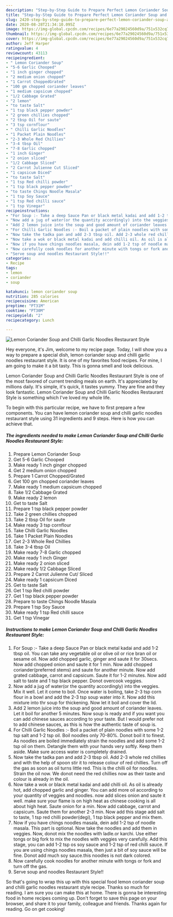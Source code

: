 ```yaml
---
description: "Step-by-Step Guide to Prepare Perfect Lemon Coriander Soup and Chilli Garlic Noodles Restaurant Style"
title: "Step-by-Step Guide to Prepare Perfect Lemon Coriander Soup and Chilli Garlic Noodles Restaurant Style"
slug: 2420-step-by-step-guide-to-prepare-perfect-lemon-coriander-soup-and-chilli-garlic-noodles-restaurant-style
date: 2020-08-28T21:34:10.095Z
image: https://img-global.cpcdn.com/recipes/6e77a29024560d9a/751x532cq70/lemon-coriander-soup-and-chilli-garlic-noodles-restaurant-style-recipe-main-photo.jpg
thumbnail: https://img-global.cpcdn.com/recipes/6e77a29024560d9a/751x532cq70/lemon-coriander-soup-and-chilli-garlic-noodles-restaurant-style-recipe-main-photo.jpg
cover: https://img-global.cpcdn.com/recipes/6e77a29024560d9a/751x532cq70/lemon-coriander-soup-and-chilli-garlic-noodles-restaurant-style-recipe-main-photo.jpg
author: Jeff Harper
ratingvalue: 4
reviewcount: 43113
recipeingredient:
- " Lemon Coriander Soup"
- "5-6 Garlic Chooped"
- "1 inch ginger chopped"
- "2 medium onion chopped"
- "1 Carrot ChoppedGrated"
- "100 gm chopped coriander leaves"
- "1 medium capsicum chopped"
- "1/2 Cabbage Grated"
- "2 lemon"
- "to taste Salt"
- "1 tsp black pepper powder"
- "2 green chillies chopped"
- "2 tbsp Oil for saute"
- "3 tsp cornflour"
- " Chilli Garlic Noodles"
- "1 Packet Plain Noodles"
- "2-3 Whole Red Chillies"
- "3-4 tbsp Oil"
- "7-8 Garlic chopped"
- "1 inch Ginger"
- "2 onion sliced"
- "1/2 Cabbage Sliced"
- "2 Carrot Julienne Cut Sliced"
- "1 capsicum Diced"
- "to taste Salt"
- "1 tsp Red chilli powder"
- "1 tsp black pepper powder"
- "to taste Chings Noodle Masala"
- "1 tsp Soy Sauce"
- "1 tsp Red chilli sauce"
- "1 tsp Vinegar"
recipeinstructions:
- "For Soup :- Take a deep Sauce Pan or black metal kadai and add 1-2 tbsp oil. You can take any vegetable oil or olive oil or rice bran oil or sesame oil. Now add chopped garlic, ginger and saute it for 30secs. Now add chopped onion and saute it for 1 min. Now add chopped coriander(preferred stems) and saute for another minute. Now add grated cabbage, carrot and capsicum. Saute it for 1-2 minutes. Now add salt to taste and 1 tsp black pepper. Donot overcook veggies."
- "Now add a jug of water(or the quantity accordingly) into the veggies. Mix it well. Let it come to boil. Once water is boiling, take 2-3 tsp corn flour in a bowl and add the 2-3 tsp soup water into it. Now add this mixture into thr soup for thickening. Now let it boil and cover the lid."
- "Add 2 lemon juice into the soup and good amount of coriander leaves. Let it boil for another 5 minutes. Now soup is ready and if you want you can add chinese sauces according to your taste. But I would prefer not to add chinese sauces, as this is how the authentic taste of soup is."
- "For Chilli Garlic Noodles :- Boil a packet of plain noodles with some 1-2 tsp salt and 1-2 tsp oil. Boil noodles only 70-80%. Donot boil it to finest. As noodles are boiled immediately strain the noodles and add some 1-2 tsp oil on them. Detangle them with your hands very softly. Keep them aside. Make sure access water is completely drained."
- "Now take the tadka pan and add 2-3 tbsp oil. Add 2-3 whole red chillies and with the help of spoon stir it to release colour of red chillies. Turn off the gas as soon as oil turns little red. This is the chilli oil for noodles. Strain the oil now. We donot need the red chillies now as their taste and colour is already in the oil."
- "Now take a wok or black metal kadai and add chilli oil. As oil is already hot, add chopped garlic and ginger. You can add more oil according to your quantity of veggies and noodles. now add slices onion and saute it well. make sure your flame is on high heat as chinese cooking is all about high heat. Saute onion for a min. Now add cabbage, carrot and capsicum. Saute them for another 2-3 min. Now add this stage add salt to taste, 1 tsp red chilli powder(degi), 1 tsp black pepper and mix them."
- "Now if you have chings noodles masala, dein add 1-2 tsp of noodle masala. This part is optional. Now take the noodles and add them in veggies. Now, donot mix the noodles with ladle.or karchi. Use either tongs or big fork to mix the noodles with veggies very carefully. Add this stage, you can add 1-2 tsp os soy sauce and 1-2 tsp of red chilli sauce. If you are using chings noodles masala, then just a bit of soy sauce will be fine. Donot add much soy sauce.this noodles is not dark colored."
- "Now carefully cook noodles for another minute with tongs or fork and turn off the gas."
- "Serve soup and noodles Restaurant Style!!"
categories:
- Recipe
tags:
- lemon
- coriander
- soup

katakunci: lemon coriander soup 
nutrition: 285 calories
recipecuisine: American
preptime: "PT31M"
cooktime: "PT30M"
recipeyield: "2"
recipecategory: Lunch

---
```



![Lemon Coriander Soup and Chilli Garlic Noodles Restaurant Style](https://img-global.cpcdn.com/recipes/6e77a29024560d9a/751x532cq70/lemon-coriander-soup-and-chilli-garlic-noodles-restaurant-style-recipe-main-photo.jpg)

Hey everyone, it's Jim, welcome to my recipe page. Today, I will show you a way to prepare a special dish, lemon coriander soup and chilli garlic noodles restaurant style. It is one of my favorites food recipes. For mine, I am going to make it a bit tasty. This is gonna smell and look delicious.

Lemon Coriander Soup and Chilli Garlic Noodles Restaurant Style is one of the most favored of current trending meals on earth. It's appreciated by millions daily. It's simple, it's quick, it tastes yummy. They are fine and they look fantastic. Lemon Coriander Soup and Chilli Garlic Noodles Restaurant Style is something which I've loved my whole life.




To begin with this particular recipe, we have to first prepare a few components. You can have lemon coriander soup and chilli garlic noodles restaurant style using 31 ingredients and 9 steps. Here is how you can achieve that.

<!--inarticleads1-->

##### The ingredients needed to make Lemon Coriander Soup and Chilli Garlic Noodles Restaurant Style:

1. Prepare  Lemon Coriander Soup
1. Get 5-6 Garlic Chooped
1. Make ready 1 inch ginger chopped
1. Get 2 medium onion chopped
1. Prepare 1 Carrot Chopped/Grated
1. Get 100 gm chopped coriander leaves
1. Make ready 1 medium capsicum chopped
1. Take 1/2 Cabbage Grated
1. Make ready 2 lemon
1. Get to taste Salt
1. Prepare 1 tsp black pepper powder
1. Take 2 green chillies chopped
1. Take 2 tbsp Oil for saute
1. Make ready 3 tsp cornflour
1. Take  Chilli Garlic Noodles
1. Take 1 Packet Plain Noodles
1. Get 2-3 Whole Red Chillies
1. Take 3-4 tbsp Oil
1. Make ready 7-8 Garlic chopped
1. Make ready 1 inch Ginger
1. Make ready 2 onion sliced
1. Make ready 1/2 Cabbage Sliced
1. Prepare 2 Carrot Julienne Cut/ Sliced
1. Make ready 1 capsicum Diced
1. Get to taste Salt
1. Get 1 tsp Red chilli powder
1. Get 1 tsp black pepper powder
1. Prepare to taste Chings Noodle Masala
1. Prepare 1 tsp Soy Sauce
1. Make ready 1 tsp Red chilli sauce
1. Get 1 tsp Vinegar




<!--inarticleads2-->

##### Instructions to make Lemon Coriander Soup and Chilli Garlic Noodles Restaurant Style:

1. For Soup :- Take a deep Sauce Pan or black metal kadai and add 1-2 tbsp oil. You can take any vegetable oil or olive oil or rice bran oil or sesame oil. Now add chopped garlic, ginger and saute it for 30secs. Now add chopped onion and saute it for 1 min. Now add chopped coriander(preferred stems) and saute for another minute. Now add grated cabbage, carrot and capsicum. Saute it for 1-2 minutes. Now add salt to taste and 1 tsp black pepper. Donot overcook veggies.
1. Now add a jug of water(or the quantity accordingly) into the veggies. Mix it well. Let it come to boil. Once water is boiling, take 2-3 tsp corn flour in a bowl and add the 2-3 tsp soup water into it. Now add this mixture into thr soup for thickening. Now let it boil and cover the lid.
1. Add 2 lemon juice into the soup and good amount of coriander leaves. Let it boil for another 5 minutes. Now soup is ready and if you want you can add chinese sauces according to your taste. But I would prefer not to add chinese sauces, as this is how the authentic taste of soup is.
1. For Chilli Garlic Noodles :- Boil a packet of plain noodles with some 1-2 tsp salt and 1-2 tsp oil. Boil noodles only 70-80%. Donot boil it to finest. As noodles are boiled immediately strain the noodles and add some 1-2 tsp oil on them. Detangle them with your hands very softly. Keep them aside. Make sure access water is completely drained.
1. Now take the tadka pan and add 2-3 tbsp oil. Add 2-3 whole red chillies and with the help of spoon stir it to release colour of red chillies. Turn off the gas as soon as oil turns little red. This is the chilli oil for noodles. Strain the oil now. We donot need the red chillies now as their taste and colour is already in the oil.
1. Now take a wok or black metal kadai and add chilli oil. As oil is already hot, add chopped garlic and ginger. You can add more oil according to your quantity of veggies and noodles. now add slices onion and saute it well. make sure your flame is on high heat as chinese cooking is all about high heat. Saute onion for a min. Now add cabbage, carrot and capsicum. Saute them for another 2-3 min. Now add this stage add salt to taste, 1 tsp red chilli powder(degi), 1 tsp black pepper and mix them.
1. Now if you have chings noodles masala, dein add 1-2 tsp of noodle masala. This part is optional. Now take the noodles and add them in veggies. Now, donot mix the noodles with ladle.or karchi. Use either tongs or big fork to mix the noodles with veggies very carefully. Add this stage, you can add 1-2 tsp os soy sauce and 1-2 tsp of red chilli sauce. If you are using chings noodles masala, then just a bit of soy sauce will be fine. Donot add much soy sauce.this noodles is not dark colored.
1. Now carefully cook noodles for another minute with tongs or fork and turn off the gas.
1. Serve soup and noodles Restaurant Style!!




So that's going to wrap this up with this special food lemon coriander soup and chilli garlic noodles restaurant style recipe. Thanks so much for reading. I am sure you can make this at home. There is gonna be interesting food in home recipes coming up. Don't forget to save this page on your browser, and share it to your family, colleague and friends. Thanks again for reading. Go on get cooking!
